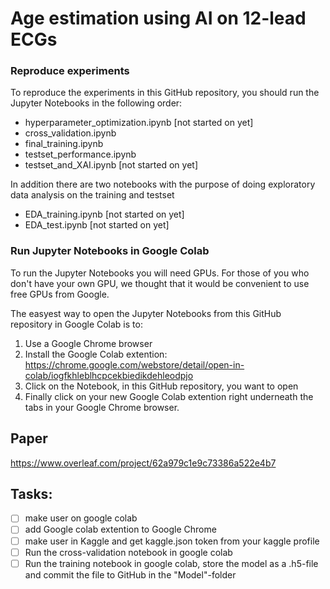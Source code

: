 # Age estimation using AI on 12-lead ECGs

### Reproduce experiments
To reproduce the experiments in this GitHub repository, you should run the Jupyter Notebooks in the following order:

* hyperparameter_optimization.ipynb [not started on yet]
* cross_validation.ipynb
* final_training.ipynb
* testset_performance.ipynb
* testset_and_XAI.ipynb [not started on yet]

In addition there are two notebooks with the purpose of doing exploratory data analysis on the training and testset

* EDA_training.ipynb [not started on yet]
* EDA_test.ipynb [not started on yet]

### Run Jupyter Notebooks in Google Colab
To run the Jupyter Notebooks you will need GPUs. For those of you who don't have your own GPU, we thought that it would be convenient to use free GPUs from Google.

The easyest way to open the Jupyter Notebooks from this GitHub repository in Google Colab is to:

1. Use a Google Chrome browser
2. Install the Google Colab extention: https://chrome.google.com/webstore/detail/open-in-colab/iogfkhleblhcpcekbiedikdehleodpjo
3. Click on the Notebook, in this GitHub repository, you want to open
4. Finally click on your new Google Colab extention right underneath the tabs in your Google Chrome browser.

## Paper
https://www.overleaf.com/project/62a979c1e9c73386a522e4b7

## Tasks:
- [ ] make user on google colab
- [ ] add Google colab extention to Google Chrome
- [ ] make user in Kaggle and get kaggle.json token from your kaggle profile
- [ ] Run the cross-validation notebook in google colab
- [ ] Run the training notebook in google colab, store the model as a .h5-file and commit the file to GitHub in the "Model"-folder 
